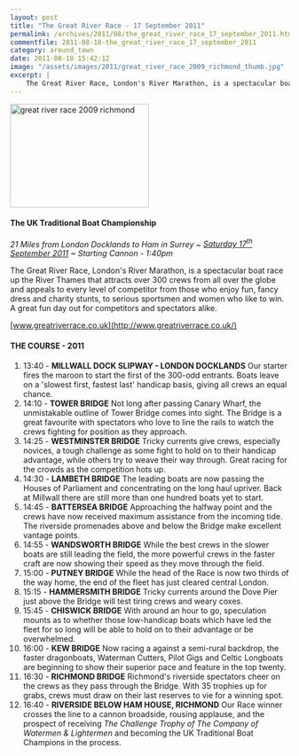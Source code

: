 ```yaml
---
layout: post
title: "The Great River Race - 17 September 2011"
permalink: /archives/2011/08/the_great_river_race_17_september_2011.html
commentfile: 2011-08-18-the_great_river_race_17_september_2011
category: around_town
date: 2011-08-18 15:42:12
image: "/assets/images/2011/great_river_race_2009_richmond_thumb.jpg"
excerpt: |
    The Great River Race, London's River Marathon, is a spectacular boat race up the River Thames that attracts over 300 crews from all over the globe and appeals to every level of competitor from those who enjoy fun, fancy dress and charity stunts, to serious sportsmen and women who like to win. A great fun day out for competitors and spectators alike.
---
```


<a href="/assets/images/2011/great_river_race_2009_richmond.jpg" title="See larger version of - great river race 2009 richmond"><img src="/assets/images/2011/great_river_race_2009_richmond_thumb.jpg" width="250" height="187" alt="great river race 2009 richmond" class="photo right" /></a>

#### The UK Traditional Boat Championship

*21 Miles from London Docklands to Ham in Surrey ~ [Saturday 17<sup>th</sup> September 2011](/event/event/200705142952) ~ Starting Cannon - 1:40pm*

The Great River Race, London's River Marathon, is a spectacular boat race up the River Thames that attracts over 300 crews from all over the globe and appeals to every level of competitor from those who enjoy fun, fancy dress and charity stunts, to serious sportsmen and women who like to win. A great fun day out for competitors and spectators alike.

[www.greatriverrace.co.uk](http://www.greatriverrace.co.uk/)

#### THE COURSE - 2011

1.  13:40 - **MILLWALL DOCK SLIPWAY - LONDON DOCKLANDS**
    Our starter fires the maroon to start the first of the 300-odd entrants. Boats leave on a 'slowest first, fastest last' handicap basis, giving all crews an equal chance.
2.  14:10 - **TOWER BRIDGE**
    Not long after passing Canary Wharf, the unmistakable outline of Tower Bridge comes into sight. The Bridge is a great favourite with spectators who love to line the rails to watch the crews fighting for position as they approach.
3.  14:25 - **WESTMINSTER BRIDGE**
    Tricky currents give crews, especially novices, a tough challenge as some fight to hold on to their handicap advantage, while others try to weave their way through. Great racing for the crowds as the competition hots up.
4.  14:30 - **LAMBETH BRIDGE**
    The leading boats are now passing the Houses of Parliament and concentrating on the long haul upriver. Back at Millwall there are still more than one hundred boats yet to start.
5.  14:45 - **BATTERSEA BRIDGE**
    Approaching the halfway point and the crews have now received maximum assistance from the incoming tide. The riverside promenades above and below the Bridge make excellent vantage points.
6.  14:55 - **WANDSWORTH BRIDGE**
    While the best crews in the slower boats are still leading the field, the more powerful crews in the faster craft are now showing their speed as they move through the field.
7.  15:00 - **PUTNEY BRIDGE**
    While the head of the Race is now two thirds of the way home, the end of the fleet has just cleared central London.
8.  15:15 - **HAMMERSMITH BRIDGE**
    Tricky currents around the Dove Pier just above the Bridge will test tiring crews and weary coxes.
9.  15:45 - **CHISWICK BRIDGE**
    With around an hour to go, speculation mounts as to whether those low-handicap boats which have led the fleet for so long will be able to hold on to their advantage or be overwhelmed.
10. 16:00 - **KEW BRIDGE**
    Now racing a against a semi-rural backdrop, the faster dragonboats, Waterman Cutters, Pilot Gigs and Celtic Longboats are beginning to show their superior pace and feature in the top twenty.
11. 16:30 - **RICHMOND BRIDGE**
    Richmond's riverside spectators cheer on the crews as they pass through the Bridge. With 35 trophies up for grabs, crews must draw on their last reserves to vie for a winning spot.
12. 16:40 - **RIVERSIDE BELOW HAM HOUSE, RICHMOND**
    Our Race winner crosses the line to a cannon broadside, rousing applause, and the prospect of receiving *The Challenge Trophy of The Company of Watermen & Lightermen* and becoming the UK Traditional Boat Champions in the process.
